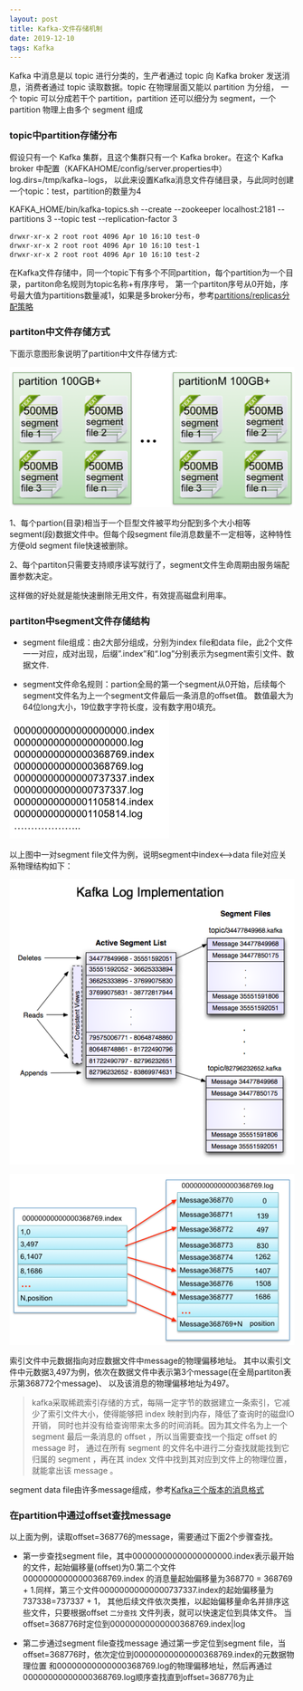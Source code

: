 ```yaml
---
layout: post
title: Kafka-文件存储机制
date: 2019-12-10
tags: Kafka
---
```


Kafka 中消息是以 topic 进行分类的，生产者通过 topic 向 Kafka broker 发送消息，消费者通过 topic 读取数据。topic 在物理层面又能以 partition 为分组，
一个 topic 可以分成若干个 partition，partition 还可以细分为 segment，一个 partition 物理上由多个 segment 组成

### **topic中partition存储分布**

假设只有一个 Kafka 集群，且这个集群只有一个 Kafka broker。在这个 Kafka broker 中配置（KAFKAHOME/config/server.properties中）log.dirs=/tmp/kafka−logs，
以此来设置Kafka消息文件存储目录，与此同时创建一个topic：test，partition的数量为4

KAFKA_HOME/bin/kafka-topics.sh --create --zookeeper localhost:2181 --partitions 3 --topic test --replication-factor 3

```
drwxr-xr-x 2 root root 4096 Apr 10 16:10 test-0
drwxr-xr-x 2 root root 4096 Apr 10 16:10 test-1
drwxr-xr-x 2 root root 4096 Apr 10 16:10 test-2
```

在Kafka文件存储中，同一个topic下有多个不同partition，每个partition为一个目录，partiton命名规则为topic名称+有序序号，
第一个partiton序号从0开始，序号最大值为partitions数量减1，如果是多broker分布，参考[partitions/replicas分配策略](../../../2019/12/KafkaPartitonPolicy/)

### **partiton中文件存储方式**

下面示意图形象说明了partition中文件存储方式:

![](/images/posts/kafka/a1.png)

1、每个partion(目录)相当于一个巨型文件被平均分配到多个大小相等segment(段)数据文件中。但每个段segment file消息数量不一定相等，这种特性方便old segment file快速被删除。

2、每个partiton只需要支持顺序读写就行了，segment文件生命周期由服务端配置参数决定。

这样做的好处就是能快速删除无用文件，有效提高磁盘利用率。

### **partiton中segment文件存储结构**

+ segment file组成：由2大部分组成，分别为index file和data file，此2个文件一一对应，成对出现，后缀”.index”和“.log”分别表示为segment索引文件、数据文件.

+ segment文件命名规则：partion全局的第一个segment从0开始，后续每个segment文件名为上一个segment文件最后一条消息的offset值。
数值最大为64位long大小，19位数字字符长度，没有数字用0填充。

![](/images/posts/kafka/a5.png)

以上图中一对segment file文件为例，说明segment中index<—->data file对应关系物理结构如下：

![](/images/posts/kafka/kafka_log.png)

![](/images/posts/kafka/a6.png)

索引文件中元数据指向对应数据文件中message的物理偏移地址。 其中以索引文件中元数据3,497为例，依次在数据文件中表示第3个message(在全局partiton表示第368772个message)、
以及该消息的物理偏移地址为497。

> kafka采取稀疏索引存储的方式，每隔一定字节的数据建立一条索引，它减少了索引文件大小，使得能够把 index 映射到内存，降低了查询时的磁盘IO开销，
>同时也并没有给查询带来太多的时间消耗。因为其文件名为上一个segment 最后一条消息的 offset ，所以当需要查找一个指定 offset 的 message 时，
>通过在所有 segment 的文件名中进行二分查找就能找到它归属的 segment ，再在其 index 文件中找到其对应到文件上的物理位置，就能拿出该 message 。

segment data file由许多message组成，参考[Kafka三个版本的消息格式](../../../)

### **在partition中通过offset查找message**

以上面为例，读取offset=368776的message，需要通过下面2个步骤查找。

+ 第一步查找segment file，其中00000000000000000000.index表示最开始的文件，起始偏移量(offset)为0.第二个文件00000000000000368769.index
的消息量起始偏移量为368770 = 368769 + 1.同样，第三个文件00000000000000737337.index的起始偏移量为737338=737337 + 1，
其他后续文件依次类推，以起始偏移量命名并排序这些文件，只要根据offset ```二分查找``` 文件列表，就可以快速定位到具体文件。 
当offset=368776时定位到00000000000000368769.index|log

+ 第二步通过segment file查找message 通过第一步定位到segment file，当offset=368776时，依次定位到00000000000000368769.index的元数据物理位置
和00000000000000368769.log的物理偏移地址，然后再通过00000000000000368769.log顺序查找直到offset=368776为止